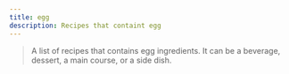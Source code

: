 ```yaml
---
title: egg
description: Recipes that containt egg 
---
```


> A list of recipes that contains egg ingredients. It can be a beverage, dessert, a main course, or a side dish.